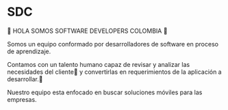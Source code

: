 # SDC

👋 HOLA SOMOS SOFTWARE DEVELOPERS COLOMBIA 👋

Somos un equipo conformado por desarrolladores de software en proceso de aprendizaje. 

Contamos con un talento humano capaz de revisar y analizar las necesidades del cliente👀 y convertirlas en requerimientos de la aplicación a desarrollar.🌱

Nuestro equipo esta enfocado en buscar soluciones móviles para las empresas. 
